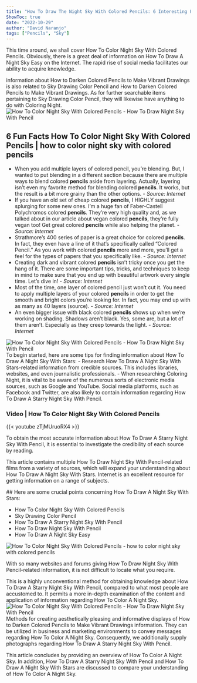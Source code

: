 ```yaml
---
title: "How To Draw The Night Sky With Colored Pencils: 6 Interesting Facts"
ShowToc: true 
date: "2022-10-29"
author: "David Naranjo" 
tags: ["Pencils", "Sky"]
---
```


	
This time around, we shall cover How To Color Night Sky With Colored Pencils. Obviously, there is a great deal of information on How To Draw A Night Sky Easy on the Internet. The rapid rise of social media facilitates our ability to acquire knowledge.

information about How to Darken Colored Pencils to Make Vibrant Drawings is also related to Sky Drawing Color Pencil and How to Darken Colored Pencils to Make Vibrant Drawings. As for further searchable items pertaining to Sky Drawing Color Pencil, they will likewise have anything to do with Coloring Night.
<img loading="lazy" src="https://www.cmdphotos.com/img/s/v-10/p2952338281-6.jpg" onerror="this.onerror=null;this.src='https://blogger.googleusercontent.com/img/a/AVvXsEhe7F7TRXHtjiKvHb5vS7DmnxvpHiDyoYyYvm1nHB3Qp2_w3BnM6A2eq4v7FYxCC9bfZt3a9vIMtAYEKUiaDQbHMg-ViyGmRIj39MLp0bGFfgfYw1Dc9q_H-T0wiTm3l0Uq42dETrN9eC8aGJ9_IORZsxST1AcLR7np1koOfcc7tnHa4S8Mwz_xD9d0=s16000';" alt="How To Color Night Sky With Colored Pencils - How To Draw Night Sky With Pencil" >

## 6 Fun Facts How To Color Night Sky With Colored Pencils | how to color night sky with colored pencils
-   When you add multiple layers of colored pencil, you’re blending. But, I wanted to put blending in a different section because there are multiple ways to blend colored **pencils** aside from layering. Actually, layering isn’t even my favorite method for blending colored **pencils**. It works, but the result is a bit more grainy than the other options. - <cite>Source: Internet</cite>
-   If you have an old set of cheap colored **pencils**, I HIGHLY suggest splurging for some new ones. I’m a huge fan of Faber-Castell Polychromos colored **pencils**. They’re very high quality and, as we talked about in our article about vegan colored **pencils**, they’re fully vegan too! Get great colored **pencils** while also helping the planet. - <cite>Source: Internet</cite>
-   Strathmore’s 400 series of paper is a great choice for colored **pencils**. In fact, they even have a line of it that’s specifically called “Colored Pencil.” As you work with colored **pencils** more and more, you’ll get a feel for the types of papers that you specifically like. - <cite>Source: Internet</cite>
-   Creating dark and vibrant colored **pencils** isn’t tricky once you get the hang of it. There are some important tips, tricks, and techniques to keep in mind to make sure that you end up with beautiful artwork every single time. Let’s dive in! - <cite>Source: Internet</cite>
-   Most of the time, one layer of colored pencil just won’t cut it. You need to apply multiple layers of your colored **pencils** in order to get the smooth and bright colors you’re looking for. In fact, you may end up with as many as 40 layers (source). - <cite>Source: Internet</cite>
-   An even bigger issue with black colored **pencils** shows up when we’re working on shading. Shadows aren’t black. Yes, some are, but a lot of them aren’t. Especially as they creep towards the light. - <cite>Source: Internet</cite>


<img loading="lazy" src="http://www.esterroi.com/uploads/blog/imported/2010/01/DSC_1246_90_700.jpg" onerror="this.onerror=null;this.src='https://blogger.googleusercontent.com/img/a/AVvXsEhe7F7TRXHtjiKvHb5vS7DmnxvpHiDyoYyYvm1nHB3Qp2_w3BnM6A2eq4v7FYxCC9bfZt3a9vIMtAYEKUiaDQbHMg-ViyGmRIj39MLp0bGFfgfYw1Dc9q_H-T0wiTm3l0Uq42dETrN9eC8aGJ9_IORZsxST1AcLR7np1koOfcc7tnHa4S8Mwz_xD9d0=s16000';" alt="How To Color Night Sky With Colored Pencils - How To Draw Night Sky With Pencil" >
To begin started, here are some tips for finding information about How To Draw A Night Sky With Stars:
- Research How To Draw A Night Sky With Stars-related information from credible sources. This includes libraries, websites, and even journalistic professionals.
- When researching Coloring Night, it is vital to be aware of the numerous sorts of electronic media sources, such as Google and YouTube. Social media platforms, such as Facebook and Twitter, are also likely to contain information regarding How To Draw A Starry Night Sky With Pencil.

### Video | How To Color Night Sky With Colored Pencils
{{< youtube zTjMUruoRX4 >}} 

To obtain the most accurate information about How To Draw A Starry Night Sky With Pencil, it is essential to investigate the credibility of each source by reading.

This article contains multiple How To Draw Night Sky With Pencil-related films from a variety of sources, which will expand your understanding about How To Draw A Night Sky With Stars. Internet is an excellent resource for getting information on a range of subjects.
<script async="async" data-cfasync="false" src="//normallydemandedalter.com/fe63df3c5408708b15d8dc3d9b206b31/invoke.js"></script>
<div id="container-fe63df3c5408708b15d8dc3d9b206b31"></div>
## Here are some crucial points concerning How To Draw A Night Sky With Stars:

- How To Color Night Sky With Colored Pencils
- Sky Drawing Color Pencil
- How To Draw A Starry Night Sky With Pencil
- How To Draw Night Sky With Pencil
- How To Draw A Night Sky Easy

 <img loading="lazy" src="http://papers.co/wallpaper/papers.co-md08-wallpaper-galaxy-eye-space-stars-color-36-3840x2400-4k-wallpaper.jpg" onerror="this.onerror=null;this.src='https://blogger.googleusercontent.com/img/a/AVvXsEhe7F7TRXHtjiKvHb5vS7DmnxvpHiDyoYyYvm1nHB3Qp2_w3BnM6A2eq4v7FYxCC9bfZt3a9vIMtAYEKUiaDQbHMg-ViyGmRIj39MLp0bGFfgfYw1Dc9q_H-T0wiTm3l0Uq42dETrN9eC8aGJ9_IORZsxST1AcLR7np1koOfcc7tnHa4S8Mwz_xD9d0=s16000';" alt="How To Color Night Sky With Colored Pencils - how to color night sky with colored pencils" >

With so many websites and forums giving How To Draw Night Sky With Pencil-related information, it is not difficult to locate what you require.

This is a highly unconventional method for obtaining knowledge about How To Draw A Starry Night Sky With Pencil, compared to what most people are accustomed to. It permits a more in-depth examination of the content and application of information regarding How To Color A Night Sky.
<img loading="lazy" src="http://papers.co/wallpaper/papers.co-wa14-oil-color-rainbow-dark-pattern-background-26-wallpaper.jpg" onerror="this.onerror=null;this.src='https://blogger.googleusercontent.com/img/a/AVvXsEhe7F7TRXHtjiKvHb5vS7DmnxvpHiDyoYyYvm1nHB3Qp2_w3BnM6A2eq4v7FYxCC9bfZt3a9vIMtAYEKUiaDQbHMg-ViyGmRIj39MLp0bGFfgfYw1Dc9q_H-T0wiTm3l0Uq42dETrN9eC8aGJ9_IORZsxST1AcLR7np1koOfcc7tnHa4S8Mwz_xD9d0=s16000';" alt="How To Color Night Sky With Colored Pencils - How To Draw Night Sky With Pencil" >
Methods for creating aesthetically pleasing and informative displays of How to Darken Colored Pencils to Make Vibrant Drawings information. They can be utilized in business and marketing environments to convey messages regarding How To Color A Night Sky. Consequently, we additionally supply photographs regarding How To Draw A Starry Night Sky With Pencil.

This article concludes by providing an overview of How To Color A Night Sky. In addition, How To Draw A Starry Night Sky With Pencil and How To Draw A Night Sky With Stars are discussed to compare your understanding of How To Color A Night Sky.
	
	

